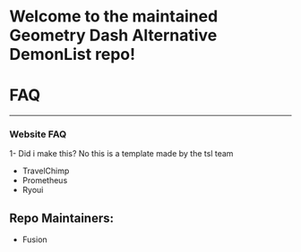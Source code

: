 # Welcome to the maintained Geometry Dash Alternative DemonList repo!

# FAQ

---

### Website FAQ

1- Did i make this?
No this is a template made by the tsl team

- TravelChimp
- Prometheus
- Ryoui

## Repo Maintainers:

- Fusion
